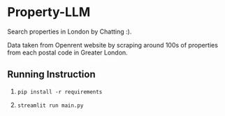 # Property-LLM

Search properties in London by Chatting :).

Data taken from Openrent website by scraping around 100s of properties from each postal code in Greater London.


## Running Instruction


1. `pip install -r requirements`

2. `streamlit run main.py`
